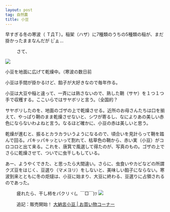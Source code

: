 ```yaml
---
layout: post
tag: 自然農
title: 小豆
---
```

早すぎる冬の寒波（ ＴДＴ）。稲架（ハザ）に7種類のうちの5種類の稲が、まだ掛かったままなんだが (;ﾟд ...

　
　
さて、

<div class="img-box">
<p><img src="https://kobapan.com/f/37606770355_a2bd2eedcd.jpg" /></p>
<p>小豆を地面に広げて乾燥中。（寒波の数日前</p>
</div>

小豆は手間が掛かるけど、餡子が大好きなので毎年作る。

小豆は大豆や稲と違って、一斉には熟さないので、熟した鞘（サヤ）を１つ１つ手で収穫する。ここいらではサヤボリと言う。（全国的？

サヤボリしたのを、地面のゴザの上で乾燥させる。近所のお母さんたちは口を揃えて、やっぱり鞘のまま乾燥させないと、シワが寄るし、なによりあの美しい赤色にならないわよねと言う。なるほど確かに、小豆の赤は美しいと思う。

乾燥が進むと、振るとカラカラいうようになるので、頃合いを見計らって鞘を踏んで回る。パキッパキッといって割れて、枯草色の鞘から、赤い実（小豆）がコロコロと出て来る。これを、唐箕で風選して得たのが、写真のもの。ゴザの上でさらに乾燥させて、ついでに虫干しもしている。

あー、ようやくできた、と思ったら大間違い。さらに、虫食いやカビなどの所謂クズ豆をはじく、豆選り（マメヨリ）をしないと、美味しい餡子にならない。寒波到来とともに冬の炬燵は、小豆に始まり、大豆に終わる、豆選りに占領されるのであった。

　
　
疲れたら、干し柿をパクリヾ(。￣□￣)ﾂ
![](https://kobapan.com/f/37778427884_19e24f2b95.jpg)


　
　
追記：販売開始！
[大納言小豆 | お買い物コーナー](http://kobapan.com/hanbai/azuki.html)
